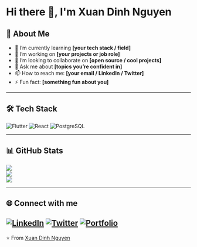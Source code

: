 # Hi there 👋, I'm Xuan Dinh Nguyen

## 🚀 About Me
- 🌱 I’m currently learning **[your tech stack / field]**
- 💼 I’m working on **[your projects or job role]**
- 👯 I’m looking to collaborate on **[open source / cool projects]**
- 💬 Ask me about **[topics you’re confident in]**
- 📫 How to reach me: **[your email / LinkedIn / Twitter]**
- ⚡ Fun fact: **[something fun about you]**

---

## 🛠️ Tech Stack
![Flutter](https://img.shields.io/badge/Flutter-02569B?style=for-the-badge&logo=flutter&logoColor=white)
![React](https://img.shields.io/badge/React-20232A?style=for-the-badge&logo=react&logoColor=61DAFB)
![PostgreSQL](https://img.shields.io/badge/PostgreSQL-336791?style=for-the-badge&logo=postgresql&logoColor=white)
<!-- Add more tech here -->

---

## 📊 GitHub Stats
![](https://github-readme-stats.vercel.app/api?username=nxdinh94&show_icons=true&theme=radical)  
![](https://github-readme-streak-stats.herokuapp.com/?user=nxdinh94&theme=radical)  
![](https://github-readme-stats.vercel.app/api/top-langs/?username=nxdinh94&layout=compact&theme=radical)

---

## 🌐 Connect with me
[![LinkedIn](https://img.shields.io/badge/LinkedIn-0A66C2?style=for-the-badge&logo=linkedin&logoColor=white)](YOUR_LINKEDIN_URL)
[![Twitter](https://img.shields.io/badge/Twitter-1DA1F2?style=for-the-badge&logo=twitter&logoColor=white)](YOUR_TWITTER_URL)
[![Portfolio](https://img.shields.io/badge/Portfolio-000000?style=for-the-badge&logo=firefox&logoColor=white)](YOUR_PORTFOLIO_URL)
---

⭐️ From [Xuan Dinh Nguyen](https://github.com/nxdinh94)
